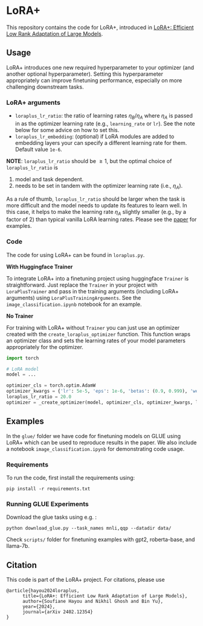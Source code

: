 # LoRA+

This repository contains the code for LoRA+, introduced in [LoRA+: Efficient Low Rank Adaptation of Large Models](https://arxiv.org/abs/2402.12354).

## Usage
LoRA+ introduces one new required hyperparameter to your optimizer (and another optional hyperparameter). Setting this hyperparameter appropriately can improve finetuning performance, especially on more challenging downstream tasks.
### LoRA+ arguments
* `loraplus_lr_ratio`: the ratio of learning rates $\eta_B / \eta_A$ where $\eta_A$ is passed in as the optimizer learning rate (e.g., `learning_rate` or `lr`). See the note below for some advice on how to set this.
* `loraplus_lr_embedding`: (optional) if LoRA modules are added to embedding layers your can specify a different learning rate for them. Default value `1e-6`.

**NOTE**: 
`loraplus_lr_ratio` should be $\geq 1$, but the optimal choice of `loraplus_lr_ratio` is 
1. model and task dependent.
2. needs to be set in tandem with the optimizer learning rate (i.e., $\eta_A$).
   
As a rule of thumb, `loraplus_lr_ratio` should be larger when the task is more difficult and the model needs to update its features to learn well. In this case, it helps to make the learning rate $\eta_A$ slightly smaller (e.g., by a factor of 2) than typical vanilla LoRA learning rates. Please see the [paper](https://arxiv.org/abs/2402.12354) for examples.

### Code
The code for using LoRA+ can be found in `loraplus.py`.

**With Huggingface Trainer**

To integrate LoRA+ into a finetuning project using huggingface `Trainer` is straightforward. Just replace the `Trainer` in your project with `LoraPlusTrainer` and pass in the training arguments (including LoRA+ arguments) using `LoraPlusTrainingArguments`. See the `image_classification.ipynb` notebook for an example.

**No Trainer**

For training with LoRA+ without `Trainer` you can just use an optimizer created with the `create_loraplus_optimizer` function. This function wraps an optimizer class and sets the learning rates of your model parameters appropriately for the optimizer. 

```python
import torch

# LoRA model
model = ...

optimizer_cls = torch.optim.AdamW
optimizer_kwargs = {'lr': 5e-5, 'eps': 1e-6, 'betas': (0.9, 0.999), 'weight_decay': 0.0}
loraplus_lr_ratio = 20.0
optimizer = _create_optimizer(model, optimizer_cls, optimizer_kwargs, loraplus_ratio):
```

## Examples
In the `glue/` folder we have code for finetuning models on GLUE using LoRA+ which can be used to reproduce results in the paper. We also include a notebook `image_classification.ipynb` for demonstrating code usage.

### Requirements
To run the code, first install the requirements using:
```
pip install -r requirements.txt
```

### Running GLUE Experiments

Download the glue tasks using e.g. :
```
python download_glue.py --task_names mnli,qqp --datadir data/
```

Check `scripts/` folder for finetuning examples with gpt2, roberta-base, and llama-7b.

## Citation

This code is part of the LoRA+ project. For citations, please use 
```
@article{hayou2024loraplus,
      title={LoRA+: Efficient Low Rank Adaptation of Large Models}, 
      author={Soufiane Hayou and Nikhil Ghosh and Bin Yu},
      year={2024},
      journal={arXiv 2402.12354}
}
```
